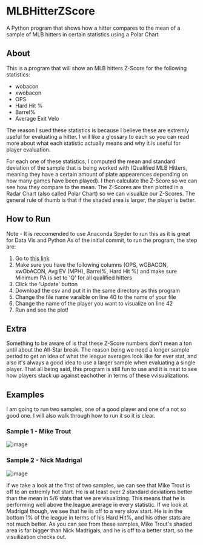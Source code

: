 # MLBHitterZScore
A Python program that shows how a hitter compares to the mean of a sample of MLB hitters in certain statistics using a Polar Chart

## About
This is a program that will show an MLB hitters Z-Score for the following statistics:
- wobacon
- xwobacon
- OPS
- Hard Hit %
- Barrel%
- Average Exit Velo

The reason I sued these statistics is because I believe these are extremly useful for evaluating a hitter. I will like a glossary to each so you can read more about what each statistic actually means and why it is useful for player evaluation.

For each one of these statistics, I computed the mean and standard deviation of the sample that is being worked with (Qualified MLB Hitters, meaning they have a certain amount of plate appearences depending on how many games have been played). I then calculate the Z-Score so we can see how they compare to the mean. The Z-Scores are then plotted in a Radar Chart (also called Polar Chart) so we can visualize our Z-Scores. The general rule of thumb is that if the shaded area is larger, the player is better.

## How to Run
Note - It is reccomended to use Anaconda Spyder to run this as it is great for Data Vis and Python
As of the initial commit, to run the program, the step are:
1. Go to [this link](https://baseballsavant.mlb.com/leaderboard/custom?year=2021&type=batter&filter=&sort=3&sortDir=desc&min=q&selections=b_total_pa,on_base_plus_slg,wobacon,xwobacon,exit_velocity_avg,barrel_batted_rate,hard_hit_percent,&chart=false&x=b_total_pa&y=b_total_pa&r=no&chartType=beeswarm)
2. Make sure you have the following columns (OPS, wOBACON, xwObACON, Avg EV (MPH), Barrel%, Hard Hit %) and make sure Minimum PA is set to 'Q' for all qualified hitters
3. Click the 'Update' button
4. Download the csv and put it in the same directory as this program
5. Change the file name varaible on line 40 to the name of your file
6. Change the name of the player you want to visualize on line 42
7. Run and see the plot!

## Extra
Something to be aware of is that these Z-Score numbers don't mean a ton until about the All-Star break. The reason being we need a longer sample period to get an idea of what the league averages look like for ever stat, and also it's always a good idea to use a larger sample when evaluating a single player. That all being said, this program is still fun to use and it is neat to see how players stack up against eachother in terms of these vvisualizations.

## Examples
I am going to run two samples, one of a good player and one of a not so good one. I will also walk through how to run it so it is clear.
### Sample 1 - Mike Trout
![image](https://user-images.githubusercontent.com/68918006/114778259-9ea5cb00-9d42-11eb-8bbe-94e842e9f82b.png)
### Sample 2 - Nick Madrigal
![image](https://user-images.githubusercontent.com/68918006/114778367-c1d07a80-9d42-11eb-8f05-75da01d90b26.png)

If we take a look at the first of two samples, we can see that Mike Trout is off to an extremly hot start. He is at least over 2 standard deviations better than the mean in 5/6 stats that we are visualizing. This means that he is performing well above the league average in every statistic.
If we look at Madrigal though, we see that he iis off to a very slow start. He is in the bottom 1% of the league in terms of his Hard Hit%, and his other stats are not much better.
As you can see from these samples, Mike Trout's shaded area is far bigger than Nick Madrigals, and he is off to a better start, so the visuilization checks out.
